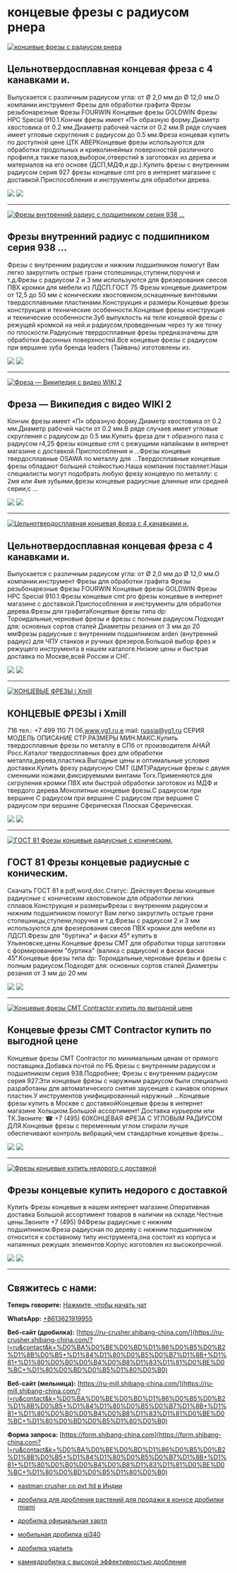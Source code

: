 # концевые фрезы с радиусом рнера

<a href="https://swt.shibang-china.com/?l=ru&img&k=%D0%BA%D0%BE%D0%BD%D1%86%D0%B5%D0%B2%D1%8B%D0%B5+%D1%84%D1%80%D0%B5%D0%B7%D1%8B+%D1%81+%D1%80%D0%B0%D0%B4%D0%B8%D1%83%D1%81%D0%BE%D0%BC+%D1%80%D0%BD%D0%B5%D1%80%D0%B0" target="_blank">![концевые фрезы с радиусом рнера](http://static.shibang-china.com/all-800x300/509.jpg)</a>

## Цельнотвердосплавная концевая фреза с 4 канавками и.
Выпускается с различным радиусом угла: от &#216; 2,0 мм до &#216; 12,0 мм.О компании.инструмент Фрезы для обработки графита Фрезы резьбонарезные Фрезы FOURWIN Концевые фрезы GOLDWIN Фрезы HPC Special 910.1.Кончик фрезы имеет &#171;П&#187; образную форму.Диаметр хвостовика от 0.2 мм.Диаметр рабочей части от 0.2 мм.В ряде случаев имеет угловые скругления с радиусом до 0.5 мм.Фреза концевая купить по доступной цене ЦТК АВЕРКонцевые фрезы используются для обработки продольных и криволинейных поверхностей различного профиля,а также пазов,выборок,отверстий в заготовках из дерева и материалов на его основе (ДСП,МДФ,и др.).Купить фрезы с внутренним радиусом серия 927 фрезы концевые cmt pro в интернет магазине с доставкой.Приспособления и инструменты для обработки дерева.


<a href="https://whatsapp.shibangsoft.com/WhatsApp.php" target="_blank" title="WhatsApp">![](http://static.shibang-china.com/icon/whatsapp.png)</a> <a href="https://swt.shibang-china.com/?l=ru&icon&k=%D0%BA%D0%BE%D0%BD%D1%86%D0%B5%D0%B2%D1%8B%D0%B5+%D1%84%D1%80%D0%B5%D0%B7%D1%8B+%D1%81+%D1%80%D0%B0%D0%B4%D0%B8%D1%83%D1%81%D0%BE%D0%BC+%D1%80%D0%BD%D0%B5%D1%80%D0%B0" target="_blank">![](http://static.shibang-china.com/icon/chat-ru.png)</a>

---

<a href="https://swt.shibang-china.com/?l=ru&img&k=%D0%BA%D0%BE%D0%BD%D1%86%D0%B5%D0%B2%D1%8B%D0%B5+%D1%84%D1%80%D0%B5%D0%B7%D1%8B+%D1%81+%D1%80%D0%B0%D0%B4%D0%B8%D1%83%D1%81%D0%BE%D0%BC+%D1%80%D0%BD%D0%B5%D1%80%D0%B0" target="_blank">![Фрезы внутренний радиус с подшипником серия 938 …](http://static.shibang-china.com/all-800x300/609.jpg)</a>

## Фрезы внутренний радиус с подшипником серия 938 …
Фрезы с внутренним радиусом и нижним подшипником помогут Вам легко закруглить острые грани столешницы,ступени,поручня и т.д.Фрезы с радиусом 2 и 3 мм используются для фрезерования свесов ПВХ кромки для мебели из ЛДСП.ГОСТ 75 Фрезы концевые диаметром от 12,5 до 50 мм с коническим хвостовиком,оснащенные винтовыми твердосплавными пластинами.Конструкция и размеры.Концевые фрезы конструкция и технические особенности.Концевые фрезы конструкция и технические особенности.Зуб выпуклость на теле концевой фрезы с режущей кромкой на ней.и радиусом,проведенным через ту же точку по плоскости.Радиусные твердосплавные фрезы предназначены для обработки фасонных поверхностей.Все концевые фрезы с радиусом при вершине зуба бренда leaders (Тайвань) изготовлены из.


<a href="https://whatsapp.shibangsoft.com/WhatsApp.php" target="_blank" title="WhatsApp">![](http://static.shibang-china.com/icon/whatsapp.png)</a> <a href="https://swt.shibang-china.com/?l=ru&icon&k=%D0%BA%D0%BE%D0%BD%D1%86%D0%B5%D0%B2%D1%8B%D0%B5+%D1%84%D1%80%D0%B5%D0%B7%D1%8B+%D1%81+%D1%80%D0%B0%D0%B4%D0%B8%D1%83%D1%81%D0%BE%D0%BC+%D1%80%D0%BD%D0%B5%D1%80%D0%B0" target="_blank">![](http://static.shibang-china.com/icon/chat-ru.png)</a>

---

<a href="https://swt.shibang-china.com/?l=ru&img&k=%D0%BA%D0%BE%D0%BD%D1%86%D0%B5%D0%B2%D1%8B%D0%B5+%D1%84%D1%80%D0%B5%D0%B7%D1%8B+%D1%81+%D1%80%D0%B0%D0%B4%D0%B8%D1%83%D1%81%D0%BE%D0%BC+%D1%80%D0%BD%D0%B5%D1%80%D0%B0" target="_blank">![Фреза — Википедия с видео WIKI 2](http://static.shibang-china.com/all-800x300/15.jpg)</a>

## Фреза — Википедия с видео WIKI 2
Кончик фрезы имеет &#171;П&#187; образную форму.Диаметр хвостовика от 0.2 мм.Диаметр рабочей части от 0.2 мм.В ряде случаев имеет угловые скругления с радиусом до 0.5 мм.Купить фреза для т образного паза с радиусом r4,25 фрезы концевые cmt с режущими напайками в интернет магазине с доставкой.Приспособления и …Фрезы концевые твердосплавные OSAWA по металлу для …Твердосплавные концевые фрезы обладают большей стойкостью.Наша компания поставляет.Наши специалисты могут подобрать любую фрезу концевую по металлу: с 2мя или 4мя зубьями,фрезы концевые радиусные длинные или средней серии,с …


<a href="https://whatsapp.shibangsoft.com/WhatsApp.php" target="_blank" title="WhatsApp">![](http://static.shibang-china.com/icon/whatsapp.png)</a> <a href="https://swt.shibang-china.com/?l=ru&icon&k=%D0%BA%D0%BE%D0%BD%D1%86%D0%B5%D0%B2%D1%8B%D0%B5+%D1%84%D1%80%D0%B5%D0%B7%D1%8B+%D1%81+%D1%80%D0%B0%D0%B4%D0%B8%D1%83%D1%81%D0%BE%D0%BC+%D1%80%D0%BD%D0%B5%D1%80%D0%B0" target="_blank">![](http://static.shibang-china.com/icon/chat-ru.png)</a>

---

<a href="https://swt.shibang-china.com/?l=ru&img&k=%D0%BA%D0%BE%D0%BD%D1%86%D0%B5%D0%B2%D1%8B%D0%B5+%D1%84%D1%80%D0%B5%D0%B7%D1%8B+%D1%81+%D1%80%D0%B0%D0%B4%D0%B8%D1%83%D1%81%D0%BE%D0%BC+%D1%80%D0%BD%D0%B5%D1%80%D0%B0" target="_blank">![Цельнотвердосплавная концевая фреза с 4 канавками и.](http://static.shibang-china.com/all-800x300/647.jpg)</a>

## Цельнотвердосплавная концевая фреза с 4 канавками и.
Выпускается с различным радиусом угла: от &#216; 2,0 мм до &#216; 12,0 мм.О компании.инструмент Фрезы для обработки графита Фрезы резьбонарезные Фрезы FOURWIN Концевые фрезы GOLDWIN Фрезы HPC Special 910.1.Фрезы концевые cmt pro фрезы концевые в интернет магазине с доставкой.Приспособления и инструменты для обработки дерева.Фрезы для графитаКонцевые фрезы типа dp: Тороидальные,черновые фрезы и фрезы с полным радиусом.Подходят для: основных сортов сталей Диаметры резания от 3 мм до 20 ммФрезы радиусные с внутренним подшипником arden (внутренний радиус) для ЧПУ станков и ручных фрезеров.Большой выбор фрез и режущего инструмента в нашем каталоге.Низкие цены и быстрая доставка по Москве,всей России и СНГ.


<a href="https://whatsapp.shibangsoft.com/WhatsApp.php" target="_blank" title="WhatsApp">![](http://static.shibang-china.com/icon/whatsapp.png)</a> <a href="https://swt.shibang-china.com/?l=ru&icon&k=%D0%BA%D0%BE%D0%BD%D1%86%D0%B5%D0%B2%D1%8B%D0%B5+%D1%84%D1%80%D0%B5%D0%B7%D1%8B+%D1%81+%D1%80%D0%B0%D0%B4%D0%B8%D1%83%D1%81%D0%BE%D0%BC+%D1%80%D0%BD%D0%B5%D1%80%D0%B0" target="_blank">![](http://static.shibang-china.com/icon/chat-ru.png)</a>

---

<a href="https://swt.shibang-china.com/?l=ru&img&k=%D0%BA%D0%BE%D0%BD%D1%86%D0%B5%D0%B2%D1%8B%D0%B5+%D1%84%D1%80%D0%B5%D0%B7%D1%8B+%D1%81+%D1%80%D0%B0%D0%B4%D0%B8%D1%83%D1%81%D0%BE%D0%BC+%D1%80%D0%BD%D0%B5%D1%80%D0%B0" target="_blank">![КОНЦЕВЫЕ ФРЕЗЫ i Xmill](http://static.shibang-china.com/all-800x300/1071.jpg)</a>

## КОНЦЕВЫЕ ФРЕЗЫ i Xmill
716 тел.: +7 499 110 71 06,www.yg1.ru,e mail: russia@yg1.ru СЕРИЯ МОДЕЛЬ ОПИСАНИЕ СТР.РАЗМЕРЫ МИН.МАКС.Купить твердосплавные фрезы по металлу в СПб от производителя АНАЙ Росс.Каталог твердосплавных фрез для обработки металла,дерева,пластика.Выгодные цены и оптимальные условия доставки.Купить фрезу радиусную CMT (ЦМТ)Радиусные фрезы с двумя сменными ножами,фиксируемыми винтами Torx.Применяются для скгруления кромки ПВХ или быстрой обработки заготовок из МДФ и твердого дерева.Монолитные концевые фрезы.С радиусом при вершине С радиусом при вершине С радиусом при вершине С радиусом при вершине Сферическая Плоская Сферическая.


<a href="https://whatsapp.shibangsoft.com/WhatsApp.php" target="_blank" title="WhatsApp">![](http://static.shibang-china.com/icon/whatsapp.png)</a> <a href="https://swt.shibang-china.com/?l=ru&icon&k=%D0%BA%D0%BE%D0%BD%D1%86%D0%B5%D0%B2%D1%8B%D0%B5+%D1%84%D1%80%D0%B5%D0%B7%D1%8B+%D1%81+%D1%80%D0%B0%D0%B4%D0%B8%D1%83%D1%81%D0%BE%D0%BC+%D1%80%D0%BD%D0%B5%D1%80%D0%B0" target="_blank">![](http://static.shibang-china.com/icon/chat-ru.png)</a>

---

<a href="https://swt.shibang-china.com/?l=ru&img&k=%D0%BA%D0%BE%D0%BD%D1%86%D0%B5%D0%B2%D1%8B%D0%B5+%D1%84%D1%80%D0%B5%D0%B7%D1%8B+%D1%81+%D1%80%D0%B0%D0%B4%D0%B8%D1%83%D1%81%D0%BE%D0%BC+%D1%80%D0%BD%D0%B5%D1%80%D0%B0" target="_blank">![ГОСТ 81 Фрезы концевые радиусные с коническим.](http://static.shibang-china.com/all-800x300/1322.jpg)</a>

## ГОСТ 81 Фрезы концевые радиусные с коническим.
Скачать ГОСТ 81 в pdf,word,doc.Статус: Действует.Фрезы концевые радиусные с коническим хвостовиком для обработки легких сплавов.Конструкция и размерыФрезы с внутренним радиусом и нижним подшипником помогут Вам легко закруглить острые грани столешницы,ступени,поручня и т.д.Фрезы с радиусом 2 и 3 мм используются для фрезерования свесов ПВХ кромки для мебели из ЛДСП.Фрезы для &quot;буртика&quot; и фаски 45&#176; купить в Ульяновске,цены.Концевые фрезы СМТ для обработки торца заготовки с формированием &quot;буртика&quot; (валика с радиусом) и фаски фаски 45&#176;.Концевые фрезы типа dp: Тороидальные,черновые фрезы и фрезы с полным радиусом.Подходят для: основных сортов сталей Диаметры резания от 3 мм до 20 мм


<a href="https://whatsapp.shibangsoft.com/WhatsApp.php" target="_blank" title="WhatsApp">![](http://static.shibang-china.com/icon/whatsapp.png)</a> <a href="https://swt.shibang-china.com/?l=ru&icon&k=%D0%BA%D0%BE%D0%BD%D1%86%D0%B5%D0%B2%D1%8B%D0%B5+%D1%84%D1%80%D0%B5%D0%B7%D1%8B+%D1%81+%D1%80%D0%B0%D0%B4%D0%B8%D1%83%D1%81%D0%BE%D0%BC+%D1%80%D0%BD%D0%B5%D1%80%D0%B0" target="_blank">![](http://static.shibang-china.com/icon/chat-ru.png)</a>

---

<a href="https://swt.shibang-china.com/?l=ru&img&k=%D0%BA%D0%BE%D0%BD%D1%86%D0%B5%D0%B2%D1%8B%D0%B5+%D1%84%D1%80%D0%B5%D0%B7%D1%8B+%D1%81+%D1%80%D0%B0%D0%B4%D0%B8%D1%83%D1%81%D0%BE%D0%BC+%D1%80%D0%BD%D0%B5%D1%80%D0%B0" target="_blank">![Концевые фрезы CMT Contractor купить по выгодной цене](http://static.shibang-china.com/all-800x300/1303.jpg)</a>

## Концевые фрезы CMT Contractor купить по выгодной цене
Концевые фрезы CMT Contractor по минимальным ценам от прямого поставщика.Добавка почтой по РБ.Фрезы с внутренним радиусом и подшипником серия 938.Подробнее; Фрезы с внутренним радиусом серия 927.Эти концевые фрезы с наружным радиусом были специально разработаны для автоматического снятия заусенцев с канавок опорных пластин.У инструментов унифицированный наружный …Концевые фрезы купить в Москве с доставкойКонцевые фрезы в интернет магазине Хольцком.Большой ассортимент! Доставка курьером или ТК.Звоните: ☎ +7 (495) 60КОНЦЕВАЯ ФРЕЗА С УГЛОВЫМ РАДИУСОМ ДЛЯ.Концевые фрезы с переменным углом спирали лучше обеспечивают контроль вибраций,чем стандартные концевые фрезы…


<a href="https://whatsapp.shibangsoft.com/WhatsApp.php" target="_blank" title="WhatsApp">![](http://static.shibang-china.com/icon/whatsapp.png)</a> <a href="https://swt.shibang-china.com/?l=ru&icon&k=%D0%BA%D0%BE%D0%BD%D1%86%D0%B5%D0%B2%D1%8B%D0%B5+%D1%84%D1%80%D0%B5%D0%B7%D1%8B+%D1%81+%D1%80%D0%B0%D0%B4%D0%B8%D1%83%D1%81%D0%BE%D0%BC+%D1%80%D0%BD%D0%B5%D1%80%D0%B0" target="_blank">![](http://static.shibang-china.com/icon/chat-ru.png)</a>

---

<a href="https://swt.shibang-china.com/?l=ru&img&k=%D0%BA%D0%BE%D0%BD%D1%86%D0%B5%D0%B2%D1%8B%D0%B5+%D1%84%D1%80%D0%B5%D0%B7%D1%8B+%D1%81+%D1%80%D0%B0%D0%B4%D0%B8%D1%83%D1%81%D0%BE%D0%BC+%D1%80%D0%BD%D0%B5%D1%80%D0%B0" target="_blank">![Фрезы концевые купить недорого с доставкой](http://static.shibang-china.com/all-800x300/1081.jpg)</a>

## Фрезы концевые купить недорого с доставкой
Купить Фрезы концевые в нашем интернет магазине.Оперативная доставка Большой ассортимент товаров в наличии на складе.Честные цены.Звоните +7 (495) 94Фрезы радиусные с нижним подшипником.Фреза радиусная по дереву с нижним подшипником относится к составному типу инструмента,она состоит из корпуса и напаянных режущих элементов.Корпус изготовлен из высокопрочной.

<a href="https://whatsapp.shibangsoft.com/WhatsApp.php" target="_blank" title="WhatsApp">![](http://static.shibang-china.com/icon/whatsapp.png)</a> <a href="https://swt.shibang-china.com/?l=ru&icon&k=%D0%BA%D0%BE%D0%BD%D1%86%D0%B5%D0%B2%D1%8B%D0%B5+%D1%84%D1%80%D0%B5%D0%B7%D1%8B+%D1%81+%D1%80%D0%B0%D0%B4%D0%B8%D1%83%D1%81%D0%BE%D0%BC+%D1%80%D0%BD%D0%B5%D1%80%D0%B0" target="_blank">![](http://static.shibang-china.com/icon/chat-ru.png)</a>

---
## Свяжитесь с нами:

**Теперь говорите:** [Нажмите, чтобы начать чат](https://swt.shibang-china.com?l=ru&contact&k=%D0%BA%D0%BE%D0%BD%D1%86%D0%B5%D0%B2%D1%8B%D0%B5+%D1%84%D1%80%D0%B5%D0%B7%D1%8B+%D1%81+%D1%80%D0%B0%D0%B4%D0%B8%D1%83%D1%81%D0%BE%D0%BC+%D1%80%D0%BD%D0%B5%D1%80%D0%B0)

**WhatsApp:**  [+8613621919955](https://whatsapp.shibangsoft.com/WhatsApp.php)

**Веб-сайт (дробилка):** [https://ru-crusher.shibang-china.com/](https://ru-crusher.shibang-china.com/?l=ru&contact&k=%D0%BA%D0%BE%D0%BD%D1%86%D0%B5%D0%B2%D1%8B%D0%B5+%D1%84%D1%80%D0%B5%D0%B7%D1%8B+%D1%81+%D1%80%D0%B0%D0%B4%D0%B8%D1%83%D1%81%D0%BE%D0%BC+%D1%80%D0%BD%D0%B5%D1%80%D0%B0)

**Веб-сайт (мельница):** [https://ru-mill.shibang-china.com/](https://ru-mill.shibang-china.com/?l=ru&contact&k=%D0%BA%D0%BE%D0%BD%D1%86%D0%B5%D0%B2%D1%8B%D0%B5+%D1%84%D1%80%D0%B5%D0%B7%D1%8B+%D1%81+%D1%80%D0%B0%D0%B4%D0%B8%D1%83%D1%81%D0%BE%D0%BC+%D1%80%D0%BD%D0%B5%D1%80%D0%B0)

**Форма запроса:** [https://form.shibang-china.com](https://form.shibang-china.com?l=ru&contact&k=%D0%BA%D0%BE%D0%BD%D1%86%D0%B5%D0%B2%D1%8B%D0%B5+%D1%84%D1%80%D0%B5%D0%B7%D1%8B+%D1%81+%D1%80%D0%B0%D0%B4%D0%B8%D1%83%D1%81%D0%BE%D0%BC+%D1%80%D0%BD%D0%B5%D1%80%D0%B0)

* [eastman crusher co pvt ltd в Индии](../132/eastman%20crusher%20co%20pvt%20ltd%20%D0%B2%20%D0%98%D0%BD%D0%B4%D0%B8%D0%B8.md)

* [дробилка для дробления растений для продажи в конусе дробилки miami](../131/%D0%B4%D1%80%D0%BE%D0%B1%D0%B8%D0%BB%D0%BA%D0%B0%20%D0%B4%D0%BB%D1%8F%20%D0%B4%D1%80%D0%BE%D0%B1%D0%BB%D0%B5%D0%BD%D0%B8%D1%8F%20%D1%80%D0%B0%D1%81%D1%82%D0%B5%D0%BD%D0%B8%D0%B9%20%D0%B4%D0%BB%D1%8F%20%D0%BF%D1%80%D0%BE%D0%B4%D0%B0%D0%B6%D0%B8%20%D0%B2%20%D0%BA%D0%BE%D0%BD%D1%83%D1%81%D0%B5%20%D0%B4%D1%80%D0%BE%D0%B1%D0%B8%D0%BB%D0%BA%D0%B8%20miami.md)

* [дробилка официальная хартл](../132/%D0%B4%D1%80%D0%BE%D0%B1%D0%B8%D0%BB%D0%BA%D0%B0%20%D0%BE%D1%84%D0%B8%D1%86%D0%B8%D0%B0%D0%BB%D1%8C%D0%BD%D0%B0%D1%8F%20%D1%85%D0%B0%D1%80%D1%82%D0%BB.md)

* [мобильная дробилка qj340](../133/%D0%BC%D0%BE%D0%B1%D0%B8%D0%BB%D1%8C%D0%BD%D0%B0%D1%8F%20%D0%B4%D1%80%D0%BE%D0%B1%D0%B8%D0%BB%D0%BA%D0%B0%20qj340.md)

* [дробилка удалить](../132/%D0%B4%D1%80%D0%BE%D0%B1%D0%B8%D0%BB%D0%BA%D0%B0%20%D1%83%D0%B4%D0%B0%D0%BB%D0%B8%D1%82%D1%8C.md)

* [камнедробилка с высокой эффективностью дробления](../134/%D0%BA%D0%B0%D0%BC%D0%BD%D0%B5%D0%B4%D1%80%D0%BE%D0%B1%D0%B8%D0%BB%D0%BA%D0%B0%20%D1%81%20%D0%B2%D1%8B%D1%81%D0%BE%D0%BA%D0%BE%D0%B9%20%D1%8D%D1%84%D1%84%D0%B5%D0%BA%D1%82%D0%B8%D0%B2%D0%BD%D0%BE%D1%81%D1%82%D1%8C%D1%8E%20%D0%B4%D1%80%D0%BE%D0%B1%D0%BB%D0%B5%D0%BD%D0%B8%D1%8F.md)